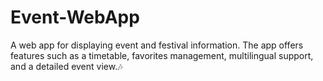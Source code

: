 # Event-WebApp
A web app for displaying event and festival information. The app offers features such as a timetable, favorites management, multilingual support, and a detailed event view.🎶

